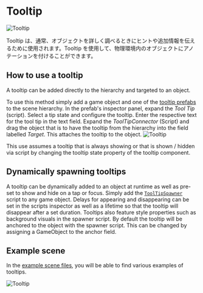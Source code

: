 # Tooltip #

![Tooltip](../Documentation/Images/Tooltip/MRTK_Tooltip_Main.png)

Tooltip は、通常、オブジェクトを詳しく調べるときにヒントや追加情報を伝えるために使用されます。Tooltip を使用して、物理環境内のオブジェクトにアノテーションを付けることができます。

## How to use a tooltip ##
A tooltip can be added directly to the hierarchy and targeted to an object.

To use this method simply add a game object and one of the [tooltip prefabs](https://github.com/Microsoft/MixedRealityToolkit-Unity/blob/mrtk_release/Assets/MixedRealityToolkit.SDK/Features/UX/Prefabs/Tooltips) to the scene hierarchy. In the prefab's inspector panel, expand the *Tool Tip* (script). Select a tip state and configure the tooltip.  Enter the respective text for the tool tip in the text field. Expand the *ToolTipConnector* (Script) and drag the object that is to have the tooltip from the hierarchy into the field labelled *Target*. This attaches the tooltip to the object. 
![Tooltip](../Documentation/Images/Tooltip/MRTK_Tooltip_Connector.png)


This use assumes a tooltip that is always showing or that is shown / hidden via script by changing the tooltip state property of the tooltip component.
 
## Dynamically spawning tooltips ##
A tooltip can be dynamically added to an object at runtime as well as pre-set to show and hide on a tap or focus. Simply add the [`ToolTipSpawner`](https://github.com/Microsoft/MixedRealityToolkit-Unity/blob/mrtk_release/Assets/MixedRealityToolkit.SDK/Features/UX/Scripts/Tooltips/ToolTipSpawner.cs) script to any game object. Delays for appearing and disappearing can be set in the scripts inspector as well as a lifetime so that the tooltip will disappear after a set duration. Tooltips also feature style properties such as background visuals in the spawner script. By default the tooltip will be anchored to the object with the spawner script. This can be changed by assigning a GameObject to the anchor field.

## Example scene ##
In the [example scene files](https://github.com/Microsoft/MixedRealityToolkit-Unity/blob/mrtk_release/Assets/MixedRealityToolkit.Examples/Demos/UX/Tooltips/Scenes), you will be able to find various examples of tooltips. 

![Tooltip](../Documentation/Images/Tooltip/MRTK_Tooltip_Examples.png)
